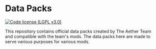 # Data Packs
[![Code license (LGPL v3.0)](https://img.shields.io/badge/code%20license-LGPL%20v3.0-green.svg?style=flat-square)](https://github.com/The-Aether-Team/Nitrogen/blob/1.19.4-develop/LICENSE.txt)

This repository contains official data packs created by The Aether Team and compatible with the team's mods. The data packs here are made to serve various purposes for various mods.
